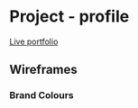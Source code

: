 # Project - profile

[Live portfolio](https://stacey83.github.io/)

## Wireframes

### Brand Colours



